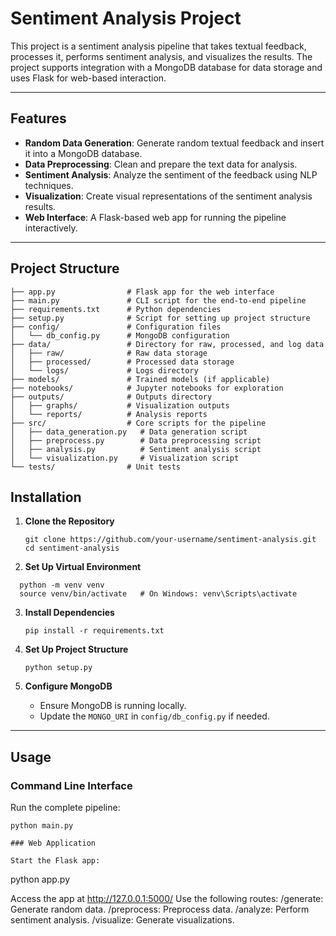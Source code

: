 # Sentiment Analysis Project

This project is a sentiment analysis pipeline that takes textual feedback, processes it, performs sentiment analysis, and visualizes the results. The project supports integration with a MongoDB database for data storage and uses Flask for web-based interaction.

---

## Features

- **Random Data Generation**: Generate random textual feedback and insert it into a MongoDB database.
- **Data Preprocessing**: Clean and prepare the text data for analysis.
- **Sentiment Analysis**: Analyze the sentiment of the feedback using NLP techniques.
- **Visualization**: Create visual representations of the sentiment analysis results.
- **Web Interface**: A Flask-based web app for running the pipeline interactively.

---

## Project Structure

```plaintext
├── app.py                # Flask app for the web interface
├── main.py               # CLI script for the end-to-end pipeline
├── requirements.txt      # Python dependencies
├── setup.py              # Script for setting up project structure
├── config/               # Configuration files
│   └── db_config.py      # MongoDB configuration
├── data/                 # Directory for raw, processed, and log data
│   ├── raw/              # Raw data storage
│   ├── processed/        # Processed data storage
│   └── logs/             # Logs directory
├── models/               # Trained models (if applicable)
├── notebooks/            # Jupyter notebooks for exploration
├── outputs/              # Outputs directory
│   ├── graphs/           # Visualization outputs
│   └── reports/          # Analysis reports
├── src/                  # Core scripts for the pipeline
│   ├── data_generation.py   # Data generation script
│   ├── preprocess.py        # Data preprocessing script
│   ├── analysis.py          # Sentiment analysis script
│   └── visualization.py     # Visualization script
└── tests/                # Unit tests

```

## Installation

1. **Clone the Repository**
   ```
   git clone https://github.com/your-username/sentiment-analysis.git
   cd sentiment-analysis
   ```
2. **Set Up Virtual Environment**
```
  python -m venv venv
  source venv/bin/activate   # On Windows: venv\Scripts\activate
```

3. **Install Dependencies**
   ```
   pip install -r requirements.txt
   ```
   
4. **Set Up Project Structure**
   ```
   python setup.py
   ```
5. **Configure MongoDB**
   - Ensure MongoDB is running locally.
   - Update the `MONGO_URI` in `config/db_config.py` if needed.

---

## Usage

### Command Line Interface

Run the complete pipeline:
```
python main.py

### Web Application

Start the Flask app:
```
python app.py

Access the app at http://127.0.0.1:5000/
Use the following routes:
/generate: Generate random data.
/preprocess: Preprocess data.
/analyze: Perform sentiment analysis.
/visualize: Generate visualizations.







